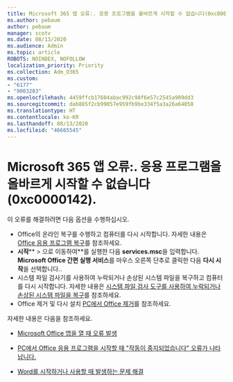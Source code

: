 ```yaml
---
title: Microsoft 365 앱 오류:. 응용 프로그램을 올바르게 시작할 수 없습니다(0xc0000142).
ms.author: pebaum
author: pebaum
manager: scotv
ms.date: 08/13/2020
ms.audience: Admin
ms.topic: article
ROBOTS: NOINDEX, NOFOLLOW
localization_priority: Priority
ms.collection: Adm_O365
ms.custom:
- "6177"
- "9003283"
ms.openlocfilehash: 4459ffcb17604abac992c98f6e57c2545a909dd3
ms.sourcegitcommit: dab885f2cb99057e959fb9be334f5a3a26a64058
ms.translationtype: HT
ms.contentlocale: ko-KR
ms.lasthandoff: 08/13/2020
ms.locfileid: "46665545"
---
```

# <a name="microsoft-365-apps-error-the-application-was-unable-to-start-correctly-0xc0000142"></a>Microsoft 365 앱 오류:. 응용 프로그램을 올바르게 시작할 수 없습니다(0xc0000142).

이 오류를 해결하려면 다음 옵션을 수행하십시오.

- Office의 온라인 복구를 수행하고 컴퓨터를 다시 시작합니다. 자세한 내용은 [Office 응용 프로그램 복구](https://support.microsoft.com/office/repair-an-office-application-7821d4b6-7c1d-4205-aa0e-a6b40c5bb88b)를 참조하세요.
- **시작****  >  으로 이동하여**를 실행한 다음 **services.msc**을 입력합니다. **Microsoft Office 간편 실행 서비스**를 마우스 오른쪽 단추로 클릭한 다음 **다시 시작**을 선택합니다..
- 시스템 파일 검사기를 사용하여 누락되거나 손상된 시스템 파일을 복구하고 컴퓨터를 다시 시작합니다. 자세한 내용은 [시스템 파일 검사 도구를 사용하여 누락되거나 손상된 시스템 파일을 복구](https://support.microsoft.com/help/929833/use-the-system-file-checker-tool-to-repair-missing-or-corrupted-system)를 참조하세요.
- Office 제거 및 다시 설치 [PC에서 Office 제거](https://support.microsoft.com/office/uninstall-office-from-a-pc-9dd49b83-264a-477a-8fcc-2fdf5dbf61d8)를 참조하세요.

자세한 내용은 다음을 참조하세요.  

- [Microsoft Office 앱을 열 때 오류 발생](https://support.office.com/article/error-when-opening-microsoft-office-apps-b84b6a63-4b8c-46ec-ae9a-ad91d6160d72)  

- [PC에서 Office 응용 프로그램을 시작할 때 "작동이 중지되었습니다" 오류가 나타납니다.](https://support.office.com/article/i-get-a-stopped-working-error-when-i-start-office-applications-on-my-pc-52bd7985-4e99-4a35-84c8-2d9b8301a2fa)  

- [Word를 시작하거나 사용할 때 발생하는 문제 해결](https://docs.microsoft.com/office/troubleshoot/word/issues-when-start-or-use-word)